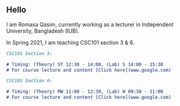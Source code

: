 ## Hello

I am Romasa Qasim, currently working as a lecturer in Independent University, Bangladesh (IUB). 

In Spring 2021, I am teaching CSC101 section 3 & 6. 

```markdown
CSC101 Section 3:

# Timing: (Theory) ST 12:30 - 14:00, (Lab) S 14:00 - 15:30
# For course lecture and content [Click here](www.google.com)
```

```markdown
CSC101 Section 6:

# Timing: (Theory) MW 11:00 - 12:30, (Lab) W 09:30 - 11:00
# For course lecture and content [Click here](www.google.com)
```
